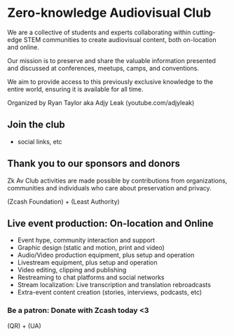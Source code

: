 # Zero-knowledge Audiovisual Club

We are a collective of students and experts collaborating within cutting-edge STEM communities to create audiovisual content, both on-location and online.

Our mission is to preserve and share the valuable information presented and discussed at conferences, meetups, camps, and conventions.

We aim to provide access to this previously exclusive knowledge to the entire world, ensuring it is available for all time. 

Organized by Ryan Taylor aka Adjy Leak (youtube.com/adjyleak) 

## Join the club 

- social links, etc

## Thank you to our sponsors and donors 

Zk Av Club activities are made possible by contributions from organizations, communities and individuals who care about preservation and privacy. 

(Zcash Foundation) + (Least Authority) 

## Live event production: On-location and Online 

- Event hype, community interaction and support
- Graphic design (static and motion, print and video)
- Audio/Video production equipment, plus setup and operation
- Livestream equipment, plus setup and operation
- Video editing, clipping and publishing
- Restreaming to chat platforms and social networks
- Stream localization: Live transcription and translation rebroadcasts 
- Extra-event content creation (stories, interviews, podcasts, etc)

### Be a patron: Donate with Zcash today <3 

(QR) + (UA) 